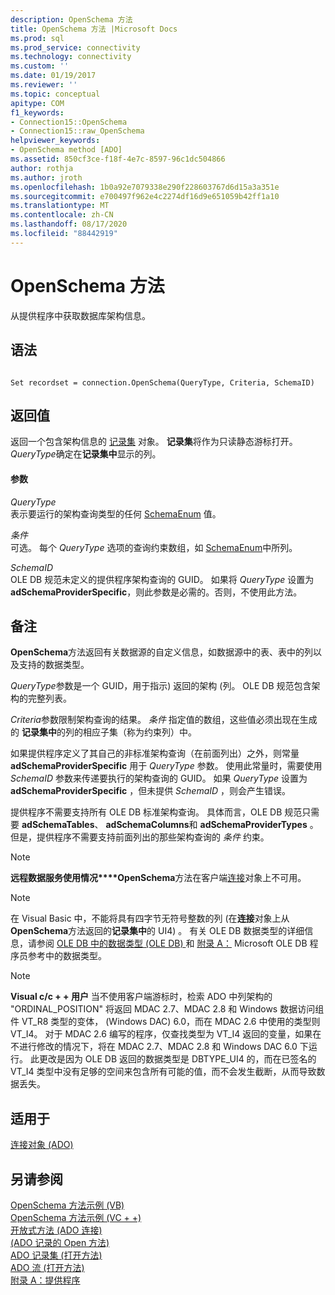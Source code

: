 ```yaml
---
description: OpenSchema 方法
title: OpenSchema 方法 |Microsoft Docs
ms.prod: sql
ms.prod_service: connectivity
ms.technology: connectivity
ms.custom: ''
ms.date: 01/19/2017
ms.reviewer: ''
ms.topic: conceptual
apitype: COM
f1_keywords:
- Connection15::OpenSchema
- Connection15::raw_OpenSchema
helpviewer_keywords:
- OpenSchema method [ADO]
ms.assetid: 850cf3ce-f18f-4e7c-8597-96c1dc504866
author: rothja
ms.author: jroth
ms.openlocfilehash: 1b0a92e7079338e290f228603767d6d15a3a351e
ms.sourcegitcommit: e700497f962e4c2274df16d9e651059b42ff1a10
ms.translationtype: MT
ms.contentlocale: zh-CN
ms.lasthandoff: 08/17/2020
ms.locfileid: "88442919"
---
```

# <a name="openschema-method"></a>OpenSchema 方法
从提供程序中获取数据库架构信息。  
  
## <a name="syntax"></a>语法  
  
```  
  
Set recordset = connection.OpenSchema(QueryType, Criteria, SchemaID)  
```  
  
## <a name="return-value"></a>返回值  
 返回一个包含架构信息的 [记录集](../../../ado/reference/ado-api/recordset-object-ado.md) 对象。 **记录集**将作为只读静态游标打开。 *QueryType*确定在**记录集中**显示的列。  
  
#### <a name="parameters"></a>参数  
 *QueryType*  
 表示要运行的架构查询类型的任何 [SchemaEnum](../../../ado/reference/ado-api/schemaenum.md) 值。  
  
 *条件*  
 可选。 每个 *QueryType* 选项的查询约束数组，如 [SchemaEnum](../../../ado/reference/ado-api/schemaenum.md)中所列。  
  
 *SchemaID*  
 OLE DB 规范未定义的提供程序架构查询的 GUID。 如果将 *QueryType* 设置为 **adSchemaProviderSpecific**，则此参数是必需的。否则，不使用此方法。  
  
## <a name="remarks"></a>备注  
 **OpenSchema**方法返回有关数据源的自定义信息，如数据源中的表、表中的列以及支持的数据类型。  
  
 *QueryType*参数是一个 GUID，用于指示) 返回的架构 (列。 OLE DB 规范包含架构的完整列表。  
  
 *Criteria*参数限制架构查询的结果。 *条件* 指定值的数组，这些值必须出现在生成的 **记录集中**的列的相应子集（称为约束列）中。  
  
 如果提供程序定义了其自己的非标准架构查询（在前面列出）之外，则常量 **adSchemaProviderSpecific** 用于 *QueryType* 参数。 使用此常量时，需要使用 *SchemaID* 参数来传递要执行的架构查询的 GUID。 如果 *QueryType* 设置为 **adSchemaProviderSpecific** ，但未提供 *SchemaID* ，则会产生错误。  
  
 提供程序不需要支持所有 OLE DB 标准架构查询。 具体而言，OLE DB 规范只需要 **adSchemaTables**、 **adSchemaColumns**和 **adSchemaProviderTypes** 。 但是，提供程序不需要支持前面列出的那些架构查询的 *条件* 约束。  
  
> [!NOTE]
>  **远程数据服务使用情况****OpenSchema**方法在客户端[连接](../../../ado/reference/ado-api/connection-object-ado.md)对象上不可用。  
  
> [!NOTE]
>  在 Visual Basic 中，不能将具有四字节无符号整数的列 (在**连接**对象上从**OpenSchema**方法返回的**记录集中**的 UI4) 。 有关 OLE DB 数据类型的详细信息，请参阅 [OLE DB 中的数据类型 (OLE DB) ](https://msdn.microsoft.com/6039292f-74e0-49b2-b133-17bc117ebf6a) 和 [附录 A：](https://msdn.microsoft.com/e3a0533a-2196-4eb0-a31e-92fe9556ada6) Microsoft OLE DB 程序员参考中的数据类型。  
  
> [!NOTE]
>  **Visual c/c + + 用户** 当不使用客户端游标时，检索 ADO 中列架构的 "ORDINAL_POSITION" 将返回 MDAC 2.7、MDAC 2.8 和 Windows 数据访问组件 VT_R8 类型的变体， (Windows DAC) 6.0，而在 MDAC 2.6 中使用的类型则 VT_I4。 对于 MDAC 2.6 编写的程序，仅查找类型为 VT_I4 返回的变量，如果在不进行修改的情况下，将在 MDAC 2.7、MDAC 2.8 和 Windows DAC 6.0 下运行。 此更改是因为 OLE DB 返回的数据类型是 DBTYPE_UI4 的，而在已签名的 VT_I4 类型中没有足够的空间来包含所有可能的值，而不会发生截断，从而导致数据丢失。  
  
## <a name="applies-to"></a>适用于  
 [连接对象 (ADO)](../../../ado/reference/ado-api/connection-object-ado.md)  
  
## <a name="see-also"></a>另请参阅  
 [OpenSchema 方法示例 (VB) ](../../../ado/reference/ado-api/openschema-method-example-vb.md)   
 [OpenSchema 方法示例 (VC + +) ](../../../ado/reference/ado-api/openschema-method-example-vc.md)   
 [开放式方法 (ADO 连接) ](../../../ado/reference/ado-api/open-method-ado-connection.md)   
 [ (ADO 记录的 Open 方法) ](../../../ado/reference/ado-api/open-method-ado-record.md)   
 [ADO 记录集 (打开方法) ](../../../ado/reference/ado-api/open-method-ado-recordset.md)   
 [ADO 流 (打开方法) ](../../../ado/reference/ado-api/open-method-ado-stream.md)   
 [附录 A：提供程序](../../../ado/guide/appendixes/appendix-a-providers.md)
